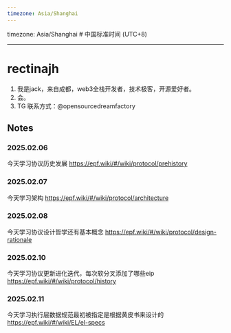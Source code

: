 ```yaml
---
timezone: Asia/Shanghai
---
```


timezone: Asia/Shanghai # 中国标准时间 (UTC+8)

---

# rectinajh

1. 我是jack，来自成都，web3全栈开发者，技术极客，开源爱好者。
2. 会。
3. TG 联系方式：@opensourcedreamfactory

## Notes

<!-- Content_START -->

### 2025.02.06

今天学习协议历史发展
https://epf.wiki/#/wiki/protocol/prehistory

### 2025.02.07

今天学习架构
https://epf.wiki/#/wiki/protocol/architecture

### 2025.02.08
今天学习协议设计哲学还有基本概念
https://epf.wiki/#/wiki/protocol/design-rationale

### 2025.02.10
今天学习协议更新进化迭代，每次软分叉添加了哪些eip
https://epf.wiki/#/wiki/protocol/history
### 2025.02.11
今天学习执行层数据规范最初被指定是根据黄皮书来设计的
https://epf.wiki/#/wiki/EL/el-specs

<!-- Content_END -->
